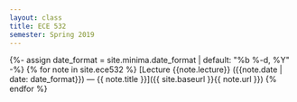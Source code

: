 ```yaml
---
layout: class
title: ECE 532
semester: Spring 2019
---
```


{%- assign date_format = site.minima.date_format | default: "%b %-d, %Y" -%}
{% for note in site.ece532 %}
  [Lecture {{note.lecture}} ({{note.date | date: date_format}}) &mdash; {{ note.title }}]({{ site.baseurl }}{{ note.url }})
{% endfor %}
